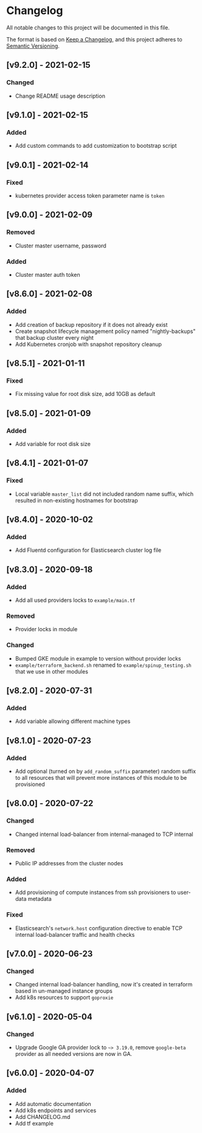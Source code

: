 # Changelog
All notable changes to this project will be documented in this file.

The format is based on [Keep a Changelog](https://keepachangelog.com/en/1.0.0/),
and this project adheres to [Semantic Versioning](https://semver.org/spec/v2.0.0.html).

## [v9.2.0] - 2021-02-15
### Changed
- Change README usage description

## [v9.1.0] - 2021-02-15
### Added
- Add custom commands to add customization to bootstrap script

## [v9.0.1] - 2021-02-14
### Fixed 
- kubernetes provider access token parameter name is `token`

## [v9.0.0] - 2021-02-09
### Removed	
 - Cluster master username, password	
### Added	
 - Cluster master auth token

## [v8.6.0] - 2021-02-08
### Added
- Add creation of backup repository if it does not already exist
- Create snapshot lifecycle management policy named "nightly-backups" that backup cluster every night
- Add Kubernetes cronjob with snapshot repository cleanup

## [v8.5.1] - 2021-01-11
### Fixed
- Fix missing value for root disk size, add 10GB as default

## [v8.5.0] - 2021-01-09
### Added
- Add variable for root disk size

## [v8.4.1] - 2021-01-07
### Fixed
- Local variable `master_list` did not included random name suffix, which resulted in non-existing hostnames for bootstrap

## [v8.4.0] - 2020-10-02
### Added
- Add Fluentd configuration for Elasticsearch cluster log file

## [v8.3.0] - 2020-09-18
### Added
- Add all used providers locks to `example/main.tf`
### Removed
- Provider locks in module
### Changed
- Bumped GKE module in example to version without provider locks
- `example/terraform_backend.sh` renamed to `example/spinup_testing.sh` that we use in other modules 

## [v8.2.0] - 2020-07-31
### Added
- Add variable allowing different machine types

## [v8.1.0] - 2020-07-23
### Added
- Add optional (turned on by `add_random_suffix` parameter) random suffix to all resources that will prevent more instances of this module to be provisioned

## [v8.0.0] - 2020-07-22
### Changed
- Changed internal load-balancer from internal-managed to TCP internal
### Removed
- Public IP addresses from the cluster nodes
### Added
- Add provisioning of compute instances from ssh provisioners to user-data metadata
### Fixed
- Elasticsearch's `network.host` configuration directive to enable TCP internal load-balancer traffic and health checks

## [v7.0.0] - 2020-06-23
### Changed
- Changed internal load-balancer handling, now it's created in terraform based in un-managed instance groups 
- Add k8s resources to support `goproxie`

## [v6.1.0] - 2020-05-04
### Changed
- Upgrade Google GA provider lock to `~> 3.19.0`, remove `google-beta` provider as all needed versions are now in GA.

## [v6.0.0] - 2020-04-07
### Added
- Add automatic documentation
- Add k8s endpoints and services
- Add CHANGELOG.md
- Add tf example
